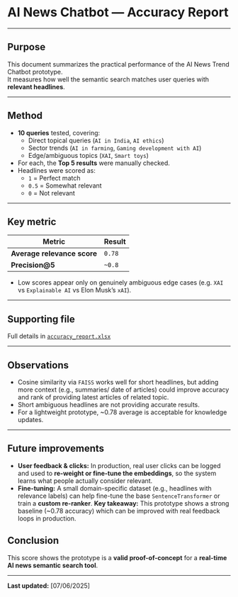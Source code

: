 # AI News Chatbot — Accuracy Report

---

## **Purpose**

This document summarizes the practical performance of the AI News Trend Chatbot prototype.  
It measures how well the semantic search matches user queries with **relevant headlines**.

---

## **Method**

- **10 queries** tested, covering:
  - Direct topical queries (`AI in India`, `AI ethics`)
  - Sector trends (`AI in farming`, `Gaming development with AI`)
  - Edge/ambiguous topics (`XAI`, `Smart toys`)
- For each, the **Top 5 results** were manually checked.
- Headlines were scored as:
  - `1` = Perfect match
  - `0.5` = Somewhat relevant
  - `0` = Not relevant

---

## **Key metric**

| Metric | Result |
|--------|--------|
| **Average relevance score** | `0.78` |
| **Precision@5** | `~0.8` |

- Low scores appear only on genuinely ambiguous edge cases (e.g. `XAI` vs `Explainable AI` vs Elon Musk’s `xAI`).

---

## **Supporting file**

Full details in [`accuracy_report.xlsx`](./accuracy_report.xlsx)

---

## **Observations**

- Cosine similarity via `FAISS` works well for short headlines, but adding more context (e.g., summaries/ date of articles) could improve accuracy and rank of providing latest articles of related topic.
- Short ambiguous headlines are not providing accurate results.
- For a lightweight prototype, ~0.78 average is acceptable for knowledge updates.

---
## **Future improvements**

- **User feedback & clicks:** In production, real user clicks can be logged and used to **re-weight or fine-tune the embeddings**, so the system learns what people actually consider relevant.
- **Fine-tuning:** A small domain-specific dataset (e.g., headlines with relevance labels) can help fine-tune the base `SentenceTransformer` or train a **custom re-ranker**.
**Key takeaway:** This prototype shows a strong baseline (~0.78 accuracy) which can be improved with real feedback loops in production.


## **Conclusion**

This score shows the prototype is a **valid proof-of-concept** for a **real-time AI news semantic search tool**.

---

**Last updated:** [07/06/2025]

